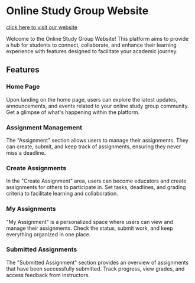 # Online Study Group Website

[click here to visit our website](http://localhost:5173)


Welcome to the Online Study Group Website! This platform aims to provide a hub for students to connect, collaborate, and enhance their learning experience with features designed to facilitate your academic journey.

## Features

### Home Page
Upon landing on the home page, users can explore the latest updates, announcements, and events related to your online study group community. Get a glimpse of what's happening within the platform.

### Assignment Management
The "Assignment" section allows users to manage their assignments. They can create, submit, and keep track of assignments, ensuring they never miss a deadline.

### Create Assignments
In the "Create Assignment" area, users can become educators and create assignments for others to participate in. Set tasks, deadlines, and grading criteria to facilitate learning and collaboration.

### My Assignments
"My Assignment" is a personalized space where users can view and manage their assignments. Check the status, submit work, and keep everything organized in one place.

### Submitted Assignments
The "Submitted Assignment" section provides an overview of assignments that have been successfully submitted. Track progress, view grades, and access feedback from instructors.
